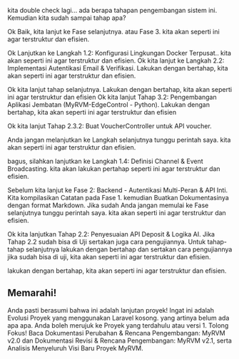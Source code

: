 kita double check lagi... ada berapa tahapan pengembangan sistem ini. Kemudian kita sudah sampai tahap apa?

Ok Baik, kita lanjut ke Fase selanjutnya. atau Fase 3. kita akan seperti ini agar terstruktur dan efisien.

Ok Lanjutkan ke Langkah 1.2: Konfigurasi Lingkungan Docker Terpusat.. kita akan seperti ini agar terstruktur dan efisien.
Ok kita lanjut ke Langkah 2.2: Implementasi Autentikasi Email & Verifikasi. Lakukan dengan bertahap, kita akan seperti ini agar terstruktur dan efisien.

Ok kita lanjut tahap selanjutnya. Lakukan dengan bertahap, kita akan seperti ini agar terstruktur dan efisien
Ok kita lanjut Tahap 3.2: Pengembangan Aplikasi Jembatan (MyRVM-EdgeControl - Python). Lakukan dengan bertahap, kita akan seperti ini agar terstruktur dan efisien

Ok kita lanjut Tahap 2.3.2: Buat VoucherController untuk API voucher.

Anda jangan melanjutkan ke Langkah selanjutnya tunggu perintah saya. kita akan seperti ini agar terstruktur dan efisien.

bagus, silahkan lanjutkan ke Langkah 1.4: Definisi Channel & Event Broadcasting. kita akan lakukan pertahap seperti ini agar terstruktur dan efisien.

Sebelum kita lanjut ke Fase 2: Backend - Autentikasi Multi-Peran & API Inti.
Kita kompilasikan Catatan pada Fase 1. kemudian Buatkan Dokumentasinya dengan format Markdown.
Jika sudah Anda jangan memulai ke Fase selanjutnya tunggu perintah saya. kita akan seperti ini agar terstruktur dan efisien.

Ok kita lanjutkan Tahap 2.2: Penyesuaian API Deposit & Logika AI. Jika Tahap 2.2 sudah bisa di Uji sertakan juga cara pengujiannya. Untuk tahap-tahap selanjutnya lakukan dengan bertahap dan sertakan cara pengujiannya jika sudah bisa di uji, kita akan seperti ini agar terstruktur dan efisien.

lakukan dengan bertahap, kita akan seperti ini agar terstruktur dan efisien.

## Memarahi!

Anda pasti berasumi bahwa ini adalah lanjutan proyek!
Ingat ini adalah Evolusi Proyek yang menggunakan Laravel kosong. yang artinya belum ada apa apa.
Anda boleh merujuk ke Proyek yang terdahulu atau versi 1.
Tolong Fokus! Baca Dokumentasi Perubahan & Rencana Pengembangan: MyRVM v2.0 dan Dokumentasi Revisi & Rencana Pengembangan: MyRVM v2.1, serta Analisis Menyeluruh Visi Baru Proyek MyRVM.
